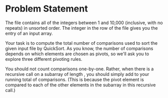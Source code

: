 # Problem Statement

The file contains all of the integers between 1 and 10,000 (inclusive, with no repeats) in unsorted order. 
The integer in the row of the file gives you the entry of an input array.

Your task is to compute the total number of comparisons used to sort the given input file by QuickSort. 
As you know, the number of comparisons depends on which elements are chosen as pivots, so we'll ask you 
to explore three different pivoting rules.

You should not count comparisons one-by-one. Rather, when there is a recursive call on a subarray of length , 
you should simply add to your running total of comparisons. (This is because the pivot element is compared to 
each of the other elements in the subarray in this recursive call.)
